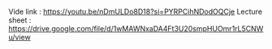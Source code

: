 Vide link : https://youtu.be/nDmULDo8D18?si=PYRPCihNDodOQCje
Lecture sheet : https://drive.google.com/file/d/1wMAWNxaDA4Ft3U20smpHUOmr1rL5CNWu/view